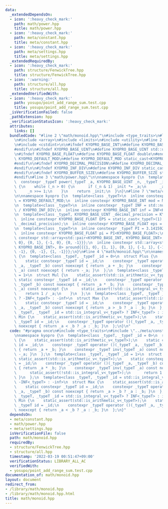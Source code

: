 ```yaml
---
data:
  _extendedDependsOn:
  - icon: ':heavy_check_mark:'
    path: math/power.hpp
    title: math/power.hpp
  - icon: ':heavy_check_mark:'
    path: meta/constant.hpp
    title: meta/constant.hpp
  - icon: ':heavy_check_mark:'
    path: meta/settings.hpp
    title: meta/settings.hpp
  _extendedRequiredBy:
  - icon: ':heavy_check_mark:'
    path: structure/FenwickTree.hpp
    title: structure/FenwickTree.hpp
  - icon: ':warning:'
    path: structure/all.hpp
    title: structure/all.hpp
  _extendedVerifiedWith:
  - icon: ':heavy_check_mark:'
    path: yosupo/point_add_range_sum.test.cpp
    title: yosupo/point_add_range_sum.test.cpp
  _isVerificationFailed: false
  _pathExtension: hpp
  _verificationStatusIcon: ':heavy_check_mark:'
  attributes:
    links: []
  bundledCode: "#line 2 \"math/monoid.hpp\"\n#include <type_traits>\n#line 2 \"meta/constant.hpp\"\
    \n#include <array>\n#include <limits>\n#include <utility>\n#line 2 \"meta/settings.hpp\"\
    \n#include <cstdint>\n\n#ifndef KYOPRO_BASE_INT\n#define KYOPRO_BASE_INT std::int64_t\n\
    #endif\n\n#ifndef KYOPRO_BASE_UINT\n#define KYOPRO_BASE_UINT std::uint64_t\n#endif\n\
    \n#ifndef KYOPRO_BASE_FLOAT\n#define KYOPRO_BASE_FLOAT double\n#endif\n\n#ifndef\
    \ KYOPRO_DEFAULT_MOD\n#define KYOPRO_DEFAULT_MOD static_cast<KYOPRO_BASE_UINT>(998244353)\n\
    #endif\n\n#ifndef KYOPRO_DECIMAL_PRECISION\n#define KYOPRO_DECIMAL_PRECISION static_cast<KYOPRO_BASE_UINT>(12)\n\
    #endif\n\n#ifndef KYOPRO_INF_DIV\n#define KYOPRO_INF_DIV static_cast<KYOPRO_BASE_UINT>(3)\n\
    #endif\n\n#ifndef KYOPRO_BUFFER_SIZE\n#define KYOPRO_BUFFER_SIZE static_cast<KYOPRO_BASE_UINT>(2048)\n\
    #endif\n#line 3 \"math/power.hpp\"\n\nnamespace kyopro {\n  template<class _typeT>\n\
    \  constexpr _typeT power(_typeT _a, KYOPRO_BASE_UINT _n, _typeT _init = 1) noexcept\
    \ {\n    while (_n > 0) {\n      if (_n & 1) _init *= _a;\n      _a *= _a;\n \
    \     _n >>= 1;\n    }\n    return _init;\n  }\n}\n#line 7 \"meta/constant.hpp\"\
    \n\nnamespace kyopro {\n  template<class _typeT>\n  inline constexpr _typeT MOD\
    \ = KYOPRO_DEFAULT_MOD;\n  inline constexpr KYOPRO_BASE_INT mod = MOD<KYOPRO_BASE_INT>;\n\
    \n  template<class _typeT>\n  inline constexpr _typeT INF = std::numeric_limits<_typeT>::max()\
    \ / KYOPRO_INF_DIV;\n  inline constexpr KYOPRO_BASE_INT inf = INF<KYOPRO_BASE_INT>;\n\
    \n  template<class _typeT, KYOPRO_BASE_UINT _decimal_precision = KYOPRO_DECIMAL_PRECISION>\n\
    \  inline constexpr KYOPRO_BASE_FLOAT EPS = static_cast<_typeT>(1) / power(10ULL,\
    \ _decimal_precision);\n  inline constexpr KYOPRO_BASE_FLOAT eps = EPS<KYOPRO_BASE_FLOAT>;\n\
    \n  template<class _typeT>\n  inline constexpr _typeT PI = 3.14159265358979323846;\n\
    \  inline constexpr KYOPRO_BASE_FLOAT pi = PI<KYOPRO_BASE_FLOAT>;\n\n  inline\
    \ constexpr std::array<std::pair<KYOPRO_BASE_INT, KYOPRO_BASE_INT>, 4> beside{{{1,\
    \ 0}, {0, 1}, {-1, 0}, {0, -1}}};\n  inline constexpr std::array<std::pair<KYOPRO_BASE_INT,\
    \ KYOPRO_BASE_INT>, 8> around{{{1, 0}, {1, 1}, {0, 1}, {-1, 1}, {-1, 0}, {-1,\
    \ -1}, {0, -1}, {1, -1}}};\n}\n#line 4 \"math/monoid.hpp\"\n\nnamespace kyopro\
    \ {\n  template<class _typeT, _typeT _id = 0>\n  struct Plus {\n    static_assert(std::is_arithmetic_v<_typeT>);\n\
    \    static constexpr _typeT id = _id;\n    constexpr _typeT operator ()(_typeT\
    \ _a, _typeT _b) const noexcept { return _a + _b; }\n    constexpr _typeT inv(_typeT\
    \ _a) const noexcept { return -_a; }\n  };\n  template<class _typeT, _typeT _id\
    \ = 1>\n  struct Mul {\n    static_assert(std::is_arithmetic_v<_typeT>);\n   \
    \ static constexpr _typeT id = _id;\n    constexpr _typeT operator ()(_typeT _a,\
    \ _typeT _b) const noexcept { return _a * _b; }\n    constexpr _typeT inv(_typeT\
    \ _a) const noexcept {\n      static_assert(!std::is_integral_v<_typeT>);\n  \
    \    return 1 / _a;\n    }\n  };\n  template<class _typeT, _typeT _id = std::is_integral_v<_typeT>\
    \ ? -INF<_typeT> : -inf>\n  struct Max {\n    static_assert(std::is_arithmetic_v<_typeT>);\n\
    \    static constexpr _typeT id = _id;\n    constexpr _typeT operator ()(_typeT\
    \ _a, _typeT _b) const noexcept { return _a > _b ? _a : _b; }\n  };\n  template<class\
    \ _typeT, _typeT _id = std::is_integral_v<_typeT> ? INF<_typeT> : inf>\n  struct\
    \ Min {\n    static_assert(std::is_arithmetic_v<_typeT>);\n    static constexpr\
    \ _typeT id = _id;\n    constexpr _typeT operator ()(_typeT _a, _typeT _b) const\
    \ noexcept { return _a < _b ? _a : _b; }\n  };\n}\n"
  code: "#pragma once\n#include <type_traits>\n#include \"../meta/constant.hpp\"\n\
    \nnamespace kyopro {\n  template<class _typeT, _typeT _id = 0>\n  struct Plus\
    \ {\n    static_assert(std::is_arithmetic_v<_typeT>);\n    static constexpr _typeT\
    \ id = _id;\n    constexpr _typeT operator ()(_typeT _a, _typeT _b) const noexcept\
    \ { return _a + _b; }\n    constexpr _typeT inv(_typeT _a) const noexcept { return\
    \ -_a; }\n  };\n  template<class _typeT, _typeT _id = 1>\n  struct Mul {\n   \
    \ static_assert(std::is_arithmetic_v<_typeT>);\n    static constexpr _typeT id\
    \ = _id;\n    constexpr _typeT operator ()(_typeT _a, _typeT _b) const noexcept\
    \ { return _a * _b; }\n    constexpr _typeT inv(_typeT _a) const noexcept {\n\
    \      static_assert(!std::is_integral_v<_typeT>);\n      return 1 / _a;\n   \
    \ }\n  };\n  template<class _typeT, _typeT _id = std::is_integral_v<_typeT> ?\
    \ -INF<_typeT> : -inf>\n  struct Max {\n    static_assert(std::is_arithmetic_v<_typeT>);\n\
    \    static constexpr _typeT id = _id;\n    constexpr _typeT operator ()(_typeT\
    \ _a, _typeT _b) const noexcept { return _a > _b ? _a : _b; }\n  };\n  template<class\
    \ _typeT, _typeT _id = std::is_integral_v<_typeT> ? INF<_typeT> : inf>\n  struct\
    \ Min {\n    static_assert(std::is_arithmetic_v<_typeT>);\n    static constexpr\
    \ _typeT id = _id;\n    constexpr _typeT operator ()(_typeT _a, _typeT _b) const\
    \ noexcept { return _a < _b ? _a : _b; }\n  };\n}"
  dependsOn:
  - meta/constant.hpp
  - math/power.hpp
  - meta/settings.hpp
  isVerificationFile: false
  path: math/monoid.hpp
  requiredBy:
  - structure/FenwickTree.hpp
  - structure/all.hpp
  timestamp: '2022-03-19 00:51:47+09:00'
  verificationStatus: LIBRARY_ALL_AC
  verifiedWith:
  - yosupo/point_add_range_sum.test.cpp
documentation_of: math/monoid.hpp
layout: document
redirect_from:
- /library/math/monoid.hpp
- /library/math/monoid.hpp.html
title: math/monoid.hpp
---
```

